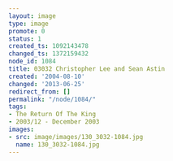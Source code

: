 ```yaml
---
layout: image
type: image
promote: 0
status: 1
created_ts: 1092143478
changed_ts: 1372159432
node_id: 1084
title: 03032 Christopher Lee and Sean Astin
created: '2004-08-10'
changed: '2013-06-25'
redirect_from: []
permalink: "/node/1084/"
tags:
- The Return Of The King
- 2003/12 - December 2003
images:
- src: image/images/130_3032-1084.jpg
  name: 130_3032-1084.jpg
---
```


